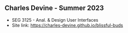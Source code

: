 ## Charles Devine - Summer 2023 ##
* SEG 3125 - Anal. & Design User Interfaces 
* Site link: https://charles-devine.github.io/blissful-buds
